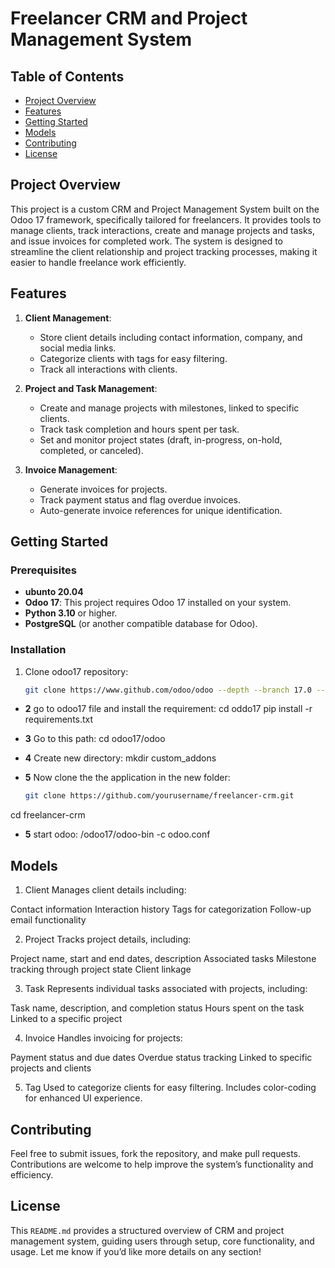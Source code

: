 # Freelancer CRM and Project Management System

## Table of Contents
- [Project Overview](#project-overview)
- [Features](#features)
- [Getting Started](#getting-started)
- [Models](#models)
- [Contributing](#contributing)
- [License](#license)

## Project Overview
This project is a custom CRM and Project Management System built on the Odoo 17 framework, specifically tailored for freelancers. It provides tools to manage clients, track interactions, create and manage projects and tasks, and issue invoices for completed work. The system is designed to streamline the client relationship and project tracking processes, making it easier to handle freelance work efficiently.

## Features
1. **Client Management**:
   - Store client details including contact information, company, and social media links.
   - Categorize clients with tags for easy filtering.
   - Track all interactions with clients.

2. **Project and Task Management**:
   - Create and manage projects with milestones, linked to specific clients.
   - Track task completion and hours spent per task.
   - Set and monitor project states (draft, in-progress, on-hold, completed, or canceled).

3. **Invoice Management**:
   - Generate invoices for projects.
   - Track payment status and flag overdue invoices.
   - Auto-generate invoice references for unique identification.

## Getting Started

### Prerequisites
- **ubunto 20.04**
- **Odoo 17**: This project requires Odoo 17 installed on your system.
- **Python 3.10** or higher.
- **PostgreSQL** (or another compatible database for Odoo).

### Installation
1. Clone odoo17 repository:
   ```bash
   git clone https://www.github.com/odoo/odoo --depth --branch 17.0 --single-branch odoo17


- **2** go to odoo17 file and install the requirement:
   cd oddo17
   pip install -r requirements.txt

- **3** Go to this path:
   cd odoo17/odoo

- **4** Create new directory:
   mkdir custom_addons

- **5** Now clone the the application in the new folder:
    ```bash
    git clone https://github.com/yourusername/freelancer-crm.git
    
cd freelancer-crm

- **5** start odoo:
    /odoo17/odoo-bin -c odoo.conf


## Models

1. Client
Manages client details including:

Contact information
Interaction history
Tags for categorization
Follow-up email functionality

2. Project
Tracks project details, including:

Project name, start and end dates, description
Associated tasks
Milestone tracking through project state
Client linkage

3. Task
Represents individual tasks associated with projects, including:

Task name, description, and completion status
Hours spent on the task
Linked to a specific project


4. Invoice
Handles invoicing for projects:

Payment status and due dates
Overdue status tracking
Linked to specific projects and clients


5. Tag
Used to categorize clients for easy filtering. Includes color-coding for enhanced UI experience.

## Contributing

Feel free to submit issues, fork the repository, and make pull requests. Contributions are welcome to help improve the system’s functionality and efficiency.

## License

This `README.md` provides a structured overview of CRM and project management system, guiding users through setup, core functionality, and usage. Let me know if you’d like more details on any section!
